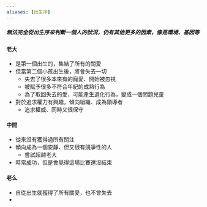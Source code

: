 ```yaml
---
aliases: [出生序]
---
```

##### 無法完全從出生序來判斷一個人的狀況，仍有其他更多的因素，像是環境、基因等
#### 老大
- 是第一個出生的，集結了所有的關愛
- 但當第二個小孩出生後，將會失去一切
	- 失去了很多本來有的寵愛、開始被忽視
	- 被賦予很多不符合年紀的成熟行為
	- 為了取回失去的愛，可能產生退化行為，變成一個問題兒童
- 對於追求權力有興趣，傾向組織、成為領導者
	- 追求權威、同時又很保守
#### 中間
- 從來沒有獲得過所有關注
- 傾向成為一個安靜、但又很有競爭性的人
	- 嘗試超越老大
- 時常成功，但是會覺得這場比賽還沒結束
#### 老么
- 自從出生就獲得了所有關愛，也不曾失去
- 